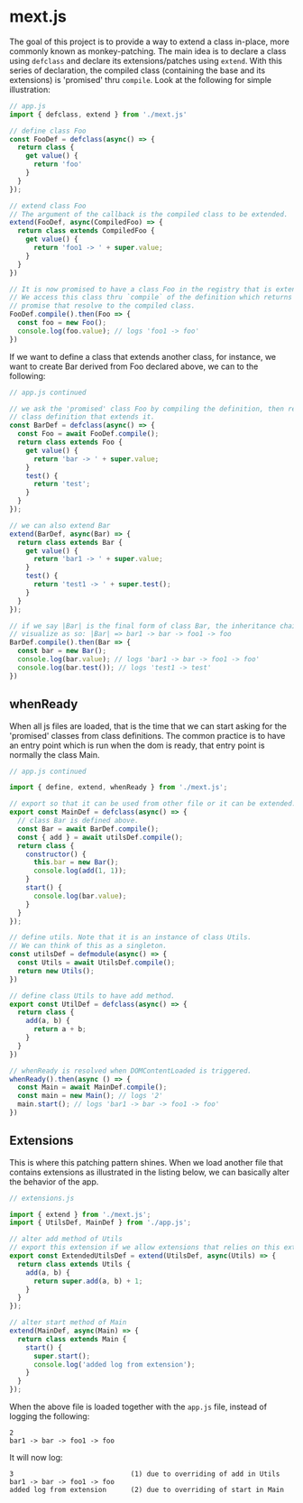 # mext.js

The goal of this project is to provide a way to extend a class in-place, more
commonly known as monkey-patching. The main idea is to declare a class using
`defclass` and declare its extensions/patches using `extend`. With this series
of declaration, the compiled class (containing the base and its extensions) is
'promised' thru `compile`. Look at the following for simple illustration:

```js
// app.js
import { defclass, extend } from './mext.js'

// define class Foo
const FooDef = defclass(async() => {
  return class {
    get value() {
      return 'foo'
    }
  }
});

// extend class Foo
// The argument of the callback is the compiled class to be extended.
extend(FooDef, async(CompiledFoo) => {
  return class extends CompiledFoo {
    get value() {
      return 'foo1 -> ' + super.value;
    }
  }
})

// It is now promised to have a class Foo in the registry that is extended.
// We access this class thru `compile` of the definition which returns a
// promise that resolve to the compiled class.
FooDef.compile().then(Foo => {
  const foo = new Foo();
  console.log(foo.value); // logs 'foo1 -> foo'
})
```

If we want to define a class that extends another class, for instance, we want
to create Bar derived from Foo declared above, we can to the following:

```js
// app.js continued

// we ask the 'promised' class Foo by compiling the definition, then return a
// class definition that extends it.
const BarDef = defclass(async() => {
  const Foo = await FooDef.compile();
  return class extends Foo {
    get value() {
      return 'bar -> ' + super.value;
    }
    test() {
      return 'test';
    }
  }
});

// we can also extend Bar
extend(BarDef, async(Bar) => {
  return class extends Bar {
    get value() {
      return 'bar1 -> ' + super.value;
    }
    test() {
      return 'test1 -> ' + super.test();
    }
  }
});

// if we say |Bar| is the final form of class Bar, the inheritance chain can be
// visualize as so: |Bar| => bar1 -> bar -> foo1 -> foo
BarDef.compile().then(Bar => {
  const bar = new Bar();
  console.log(bar.value); // logs 'bar1 -> bar -> foo1 -> foo'
  console.log(bar.test()); // logs 'test1 -> test'
})
```

## whenReady

When all js files are loaded, that is the time that we can start asking for the
'promised' classes from class definitions. The common practice is to have an
entry point which is run when the dom is ready, that entry point is normally the
class Main.

```js
// app.js continued

import { define, extend, whenReady } from './mext.js';

// export so that it can be used from other file or it can be extended.
export const MainDef = defclass(async() => {
  // class Bar is defined above.
  const Bar = await BarDef.compile();
  const { add } = await utilsDef.compile();
  return class {
    constructor() {
      this.bar = new Bar();
      console.log(add(1, 1));
    }
    start() {
      console.log(bar.value);
    }
  }
});

// define utils. Note that it is an instance of class Utils.
// We can think of this as a singleton.
const utilsDef = defmodule(async() => {
  const Utils = await UtilsDef.compile();
  return new Utils();
})

// define class Utils to have add method.
export const UtilDef = defclass(async() => {
  return class {
    add(a, b) {
      return a + b;
    }
  }
})

// whenReady is resolved when DOMContentLoaded is triggered.
whenReady().then(async () => {
  const Main = await MainDef.compile();
  const main = new Main(); // logs '2'
  main.start(); // logs 'bar1 -> bar -> foo1 -> foo'
})
```

## Extensions

This is where this patching pattern shines. When we load another file that
contains extensions as illustrated in the listing below, we can basically alter
the behavior of the app.

```js
// extensions.js

import { extend } from './mext.js';
import { UtilsDef, MainDef } from './app.js';

// alter add method of Utils
// export this extension if we allow extensions that relies on this extension
export const ExtendedUtilsDef = extend(UtilsDef, async(Utils) => {
  return class extends Utils {
    add(a, b) {
      return super.add(a, b) + 1;
    }
  }
});

// alter start method of Main
extend(MainDef, async(Main) => {
  return class extends Main {
    start() {
      super.start();
      console.log('added log from extension');
    }
  }
});
```

When the above file is loaded together with the `app.js` file, instead of
logging the following:

```
2
bar1 -> bar -> foo1 -> foo
```
It will now log:
```
3                             (1) due to overriding of add in Utils
bar1 -> bar -> foo1 -> foo
added log from extension      (2) due to overriding of start in Main
```
